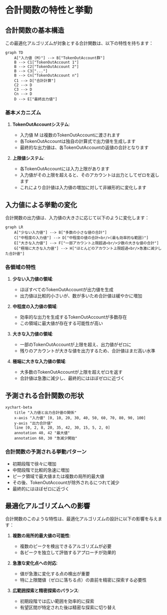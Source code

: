 # 合計関数の特性と挙動

## 合計関数の基本構造

この最適化アルゴリズムが対象とする合計関数は、以下の特性を持ちます：

```mermaid
graph TD
    A["入力値 (M)"] --> B["TokenOutAccount群"]
    B --> C1["TokenOutAccount 1"]
    B --> C2["TokenOutAccount 2"]
    B --> C3["..."]
    B --> Cn["TokenOutAccount n"]
    C1 --> D["合計計算"]
    C2 --> D
    C3 --> D
    Cn --> D
    D --> E["最終出力値"]
```

### 基本メカニズム

1. **TokenOutAccountシステム**:
   - 入力値 M は複数のTokenOutAccountに渡されます
   - 各TokenOutAccountは独自の計算式で出力値を生成します
   - 最終的な出力値は、各TokenOutAccountの返値の合計となります

2. **上限値システム**:
   - 各TokenOutAccountには入力上限があります
   - 入力値がその上限を超えると、そのアカウントは出力としてゼロを返します
   - これにより合計値は入力値の増加に対して非線形的に変化します

## 入力値による挙動の変化

合計関数の出力値は、入力値の大きさに応じて以下のように変化します：

```mermaid
graph LR
    A["少ない入力値"] --> B["多数の小さな値の合計"]
    C["中程度の入力値"] --> D["中程度の値の合計<br/>(最も効率的な範囲)"]
    E["大きな入力値"] --> F["一部アカウント上限超過<br/>少数の大きな値の合計"]
    G["極端に大きな入力値"] --> H["ほとんどのアカウント上限超過<br/>急激に減少した合計値"]
```

### 各領域の特性

1. **少ない入力値の領域**:
   - ほぼすべてのTokenOutAccountが出力値を生成
   - 出力値は比較的小さいが、数が多いため合計値は緩やかに増加

2. **中程度の入力値の領域**:
   - 効率的な出力を生成するTokenOutAccountが多数存在
   - この領域に最大値が存在する可能性が高い

3. **大きな入力値の領域**:
   - 一部のTokenOutAccountが上限を超え、出力値がゼロに
   - 残りのアカウントが大きな値を出力するため、合計値はまだ高い水準

4. **極端に大きな入力値の領域**:
   - 大多数のTokenOutAccountが上限を超えゼロを返す
   - 合計値は急激に減少し、最終的にはほぼゼロに近づく

## 予測される合計関数の形状

```mermaid
xychart-beta
    title "入力値と出力合計値の関係"
    x-axis "入力値" [0, 10, 20, 30, 40, 50, 60, 70, 80, 90, 100]
    y-axis "出力合計値" 
    line [0, 2, 8, 20, 35, 42, 30, 15, 5, 2, 0]
    annotation 40, 42 "最大値"
    annotation 60, 30 "急減少開始"
```

### 合計関数の予測される挙動パターン

- 初期段階で徐々に増加
- 中間段階で比較的急速に増加
- ピーク領域で最大値または複数の局所的最大値
- その後、TokenOutAccountが除外されるにつれて減少
- 最終的にはほぼゼロに近づく

## 最適化アルゴリズムへの影響

合計関数のこのような特性は、最適化アルゴリズムの設計に以下の影響を与えます：

1. **複数の局所的最大値の可能性**:
   - 複数のピークを検出できるアルゴリズムが必要
   - 各ピークを独立して評価するアプローチが効果的

2. **急激な変化点への対応**:
   - 値が急激に変化する点の検出が重要
   - 特に上限閾値（ゼロに落ちる点）の直前を精密に探索する必要性

3. **広範囲探索と精密探索のバランス**:
   - 初期段階では広い範囲を効率的に探索
   - 有望区間が特定された後は精密な探索に切り替え
